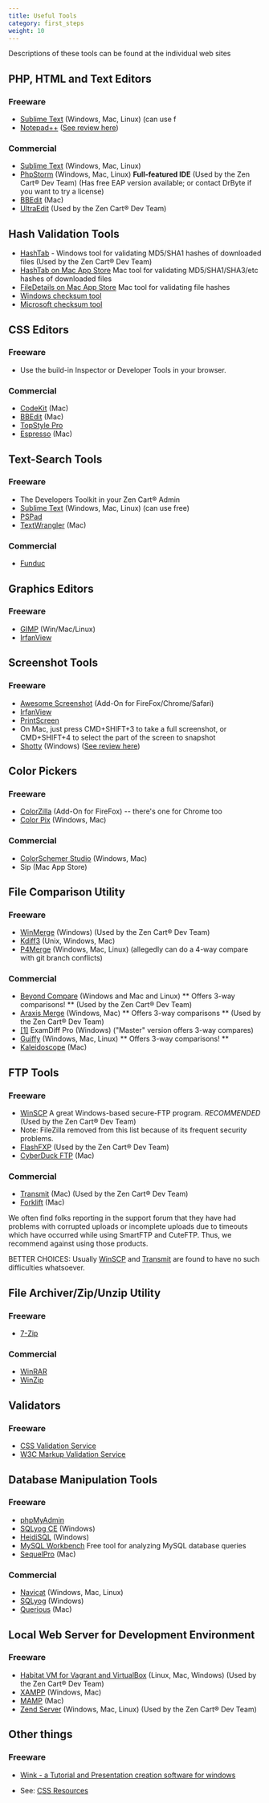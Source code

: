 ```yaml
---
title: Useful Tools 
category: first_steps
weight: 10
---
```

Descriptions of these tools can be found at the individual web sites

## PHP, HTML and Text Editors

### Freeware

*   [Sublime Text](http://www.sublimetext.com) (Windows, Mac, Linux) (can use f
*   [Notepad++](http://notepad-plus-plus.org/) ([See review here](http://windows.appstorm.net/reviews/code-efficiently-with-notepad/))

### Commercial

*   [Sublime Text](http://www.sublimetext.com) (Windows, Mac, Linux) 
*   [PhpStorm](http://www.jetbrains.com/phpstorm/) (Windows, Mac, Linux) **Full-featured IDE** (Used by the Zen Cart® Dev Team) (Has free EAP version available; or contact DrByte if you want to try a license)
*   [BBEdit](http://bbedit.com/products/bbedit/) (Mac)
*   [UltraEdit](http://www.ultraedit.com/) (Used by the Zen Cart® Dev Team)

## Hash Validation Tools

*   [HashTab](http://implbits.com/products/hashtab/) - Windows tool for validating MD5/SHA1 hashes of downloaded files (Used by the Zen Cart® Dev Team)
*   [HashTab on Mac App Store](https://itunes.apple.com/ca/app/hashtab/id517065482?mt=12) Mac tool for validating MD5/SHA1/SHA3/etc hashes of downloaded files
*   [FileDetails on Mac App Store](https://itunes.apple.com/ca/app/file-details/id849344592?mt=12) Mac tool for validating file hashes
*   [Windows checksum tool](https://support.microsoft.com/kb/841290)
*   [Microsoft checksum tool](https://support.microsoft.com/kb/889768)

## CSS Editors

### Freeware

*   Use the build-in Inspector or Developer Tools in your browser.

### Commercial

*   [CodeKit](http://incident57.com/codekit/) (Mac)
*   [BBEdit](http://bbedit.com/products/bbedit/) (Mac)
*   [TopStyle Pro](http://www.topstyle4.com/)
*   [Espresso](http://www.macrabbit.com/espresso/) (Mac)

## Text-Search Tools

### Freeware

*   The Developers Toolkit in your Zen Cart® Admin
*   [Sublime Text](http://www.sublimetext.com) (Windows, Mac, Linux) (can use free) 
*   [PSPad](http://www.pspad.com/)
*   [TextWrangler](http://textwrangler.com/products/textwrangler/) (Mac)

### Commercial

*   [Funduc](http://www.funduc.com/search_replace.htm)

## Graphics Editors

### Freeware

*   [GIMP](http://www.gimp.org/) (Win/Mac/Linux)
*   [IrfanView](http://www.irfanview.com/)

## Screenshot Tools

### Freeware

*   [Awesome Screenshot](http://www.diigo.com/tools) (Add-On for FireFox/Chrome/Safari)
*   [IrfanView](http://www.irfanview.com/)
*   [PrintScreen](http://www.gadwin.com/printscreen/?prnscr)
*   On Mac, just press CMD+SHIFT+3 to take a full screenshot, or CMD+SHIFT+4 to select the part of the screen to snapshot
*   [Shotty](http://shotty.devs-on.net) (Windows) ([See review here](http://windows.appstorm.net/reviews/shotty-a-tiny-impressive-screenshot-utility))

## Color Pickers

### Freeware

*   [ColorZilla](http://www.iosart.com/firefox/colorzilla/) (Add-On for FireFox) -- there's one for Chrome too
*   [Color Pix](http://www.colorschemer.com/) (Windows, Mac)

### Commercial

*   [ColorSchemer Studio](http://www.colorschemer.com/) (Windows, Mac)
*   Sip (Mac App Store)

## File Comparison Utility

### Freeware

*   [WinMerge](http://winmerge.org/) (Windows) (Used by the Zen Cart® Dev Team)
*   [Kdiff3](http://kdiff3.sourceforge.net/) (Unix, Windows, Mac)
*   [P4Merge](http://www.perforce.com/product/components/perforce-visual-merge-and-diff-tools) (Windows, Mac, Linux) (allegedly can do a 4-way compare with git branch conflicts)

### Commercial

*   [Beyond Compare](http://www.scootersoftware.com/features.php) (Windows and Mac and Linux) ** Offers 3-way comparisons! ** (Used by the Zen Cart® Dev Team)
*   [Araxis Merge](http://www.araxis.com/merge-overview.html) (Windows, Mac) ** Offers 3-way comparisons ** (Used by the Zen Cart® Dev Team)
*   [[1]](https://www.prestosoft.com/edp_features.asp) ExamDiff Pro (Windows) ("Master" version offers 3-way compares)
*   [Guiffy](http://www.guiffy.com/) (Windows, Mac, Linux) ** Offers 3-way comparisons! **
*   [Kaleidoscope](http://www.kaleidoscopeapp.com) (Mac)

## FTP Tools

### Freeware

*   [WinSCP](http://winscp.net/) A great Windows-based secure-FTP program. *RECOMMENDED* (Used by the Zen Cart® Dev Team)
*   Note: FileZilla removed from this list because of its frequent security problems.
*   [FlashFXP](http://www.flashfxp.com) (Used by the Zen Cart® Dev Team)
*   [CyberDuck FTP](http://www.cyberduck.ch) (Mac)

### Commercial

*   [Transmit](http://www.panic.com/transmit/) (Mac) (Used by the Zen Cart® Dev Team)
*   [Forklift](http://www.binarynights.com/) (Mac)

We often find folks reporting in the support forum that they have had problems with corrupted uploads or incomplete uploads due to timeouts which have occurred while using SmartFTP and CuteFTP. Thus, we recommend against using those products.

BETTER CHOICES: Usually [WinSCP](http://winscp.net/) and [Transmit](http://www.panic.com/transmit/) are found to have no such difficulties whatsoever.

## File Archiver/Zip/Unzip Utility

### Freeware

*   [7-Zip](http://www.7-zip.org/)

### Commercial

*   [WinRAR](http://www.rarlab.com/)
*   [WinZip](http://www.winzip.com/)

## Validators

### Freeware

*   [CSS Validation Service](http://jigsaw.w3.org/css-validator/)
*   [W3C Markup Validation Service](http://validator.w3.org/)

## Database Manipulation Tools

### Freeware

*   [phpMyAdmin](http://www.phpmyadmin.net)
*   [SQLyog CE](https://github.com/webyog/sqlyog-community/wiki/Downloads) (Windows)
*   [HeidiSQL](http://www.heidisql.com/) (Windows)
*   [MySQL Workbench](https://dev.mysql.com/downloads/workbench/) Free tool for analyzing MySQL database queries
*   [SequelPro](http://sequelpro.com/) (Mac)

### Commercial

*   [Navicat](http://navicat.com) (Windows, Mac, Linux)
*   [SQLyog](https://www.webyog.com/product/sqlyog) (Windows)
*   [Querious](http://www.araelium.com/querious/) (Mac)

## Local Web Server for Development Environment

### Freeware
*   [Habitat VM for Vagrant and VirtualBox](https://github.com/zencart/habitat) (Linux, Mac, Windows) (Used by the Zen Cart® Dev Team)
*   [XAMPP](http://sourceforge.net/projects/xampp/) (Windows, Mac)
*   [MAMP](http://www.mamp.info/) (Mac)
*   [Zend Server](http://www.zend.com/server) (Windows, Mac, Linux) (Used by the Zen Cart® Dev Team)

## Other things

### Freeware

*   [Wink - a Tutorial and Presentation creation software for windows](http://www.debugmode.com/wink/)

*   See: [CSS Resources](/wiki/index.php/CSS_Resources "CSS Resources")

